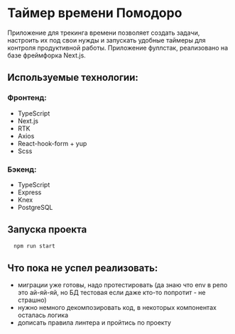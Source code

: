 # Таймер времени Помодоро

Приложение для трекинга времени позволяет создать задачи, настроить их под свои нужды и запускать удобные таймеры для контроля продуктивной работы.
Приложение фуллстак, реализовано на базе фреймфорка Next.js.

## Используемые технологии:

### Фронтенд:

-   TypeScript
-   Next.js
-   RTK
-   Axios
-   React-hook-form + yup
-   Scss

### Бэкенд:

-   TypeScript
-   Express
-   Knex
-   PostgreSQL

## Запуска проекта

```bash
  npm run start
```

## Что пока не успел реализовать:

-   миграции уже готовы, надо протестировать (да знаю что env в репо это ай-яй-яй, но БД тестовая если даже кто-то попротит - не страшно)
-   нужно немного декомпозировать код, в некоторых компонентах осталась логика
-   дописать правила линтера и пройтись по проекту
